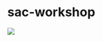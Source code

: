 # sac-workshop

[<img src="https://s3.amazonaws.com/cloudformation-examples/cloudformation-launch-stack.png">](https://console.aws.amazon.com/cloudformation/home?region=eu-central-1#/stacks/new?stackName=sac-workshop&templateURL=https://sac-workshop-eu-central-1-init.s3.eu-central-1.amazonaws.com/initial.template)
